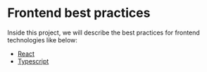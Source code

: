# Frontend best practices

Inside this project, we will describe the best practices for frontend technologies like below:

- [React](./React/index.md)
- [Typescript](./Typescript/main.md)



